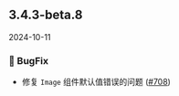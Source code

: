 ## 3.4.3-beta.8
2024-10-11

### 🐞 BugFix

- 修复 `Image` 组件默认值错误的问题 ([#708](https://github.com/sheinsight/shineout-next/pull/708))

